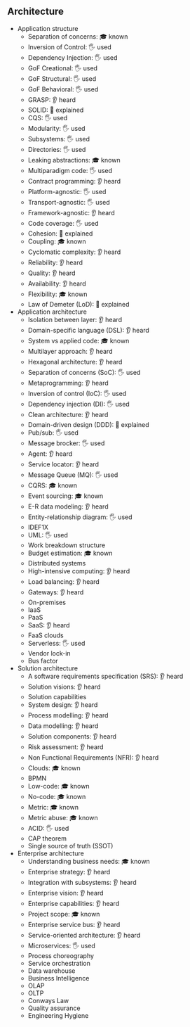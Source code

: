 ## Architecture

- Application structure
  - Separation of concerns: 🎓 known
  - Inversion of Control: 🖐️ used
  - Dependency Injection: 🖐️ used
  - GoF Creational: 🖐️ used
  - GoF Structural: 🖐️ used
  - GoF Behavioral: 🖐️ used
  - GRASP: 👂 heard
  - SOLID: 🙋 explained
  - CQS: 🖐️ used
  - Modularity: 🖐️ used
  - Subsystems: 🖐️ used
  - Directories: 🖐️ used
  - Leaking abstractions: 🎓 known
  - Multiparadigm code: 🖐️ used
  - Contract programming: 👂 heard
  - Platform-agnostic: 🖐️ used
  - Transport-agnostic: 🖐️ used
  - Framework-agnostic: 👂 heard
  - Code coverage: 🖐️ used
  - Cohesion: 🙋 explained
  - Coupling: 🎓 known
  - Cyclomatic complexity: 👂 heard
  - Reliability: 👂 heard
  - Quality: 👂 heard
  - Availability: 👂 heard
  - Flexibility: 🎓 known
  - Law of Demeter (LoD): 🙋 explained
- Application architecture
  - Isolation between layer: 👂 heard
  - Domain-specific language (DSL): 👂 heard
  - System vs applied code: 🎓 known
  - Multilayer approach: 👂 heard
  - Hexagonal architecture: 👂 heard
  - Separation of concerns (SoC): 🖐️ used
  - Metaprogramming: 👂 heard
  - Inversion of control (IoC): 🖐️ used
  - Dependency injection (DI): 🖐️ used
  - Clean architecture: 👂 heard
  - Domain-driven design (DDD): 🙋 explained
  - Pub/sub: 🖐️ used
  - Message brocker: 🖐️ used
  - Agent: 👂 heard
  - Service locator: 👂 heard
  - Message Queue (MQ): 🖐️ used
  - CQRS: 🎓 known
  - Event sourcing: 🎓 known
  - E-R data modeling: 👂 heard
  - Entity-relationship diagram: 🖐️ used
  - IDEF1X
  - UML: 🖐️ used
  - Work breakdown structure
  - Budget estimation: 🎓 known
  - Distributed systems
  - High-intensive computing: 👂 heard
  - Load balancing: 👂 heard
  - Gateways: 👂 heard
  - On-premises
  - IaaS
  - PaaS
  - SaaS: 👂 heard
  - FaaS clouds
  - Serverless: 🖐️ used
  - Vendor lock-in
  - Bus factor
- Solution architecture
  - A software requirements specification (SRS): 👂 heard
  - Solution visions: 👂 heard
  - Solution capabilities
  - System design: 👂 heard
  - Process modelling: 👂 heard
  - Data modelling: 👂 heard
  - Solution components: 👂 heard
  - Risk assessment: 👂 heard
  - Non Functional Requirements (NFR): 👂 heard
  - Clouds: 🎓 known
  - BPMN
  - Low-code: 🎓 known
  - No-code: 🎓 known
  - Metric: 🎓 known
  - Metric abuse: 🎓 known
  - ACID: 🖐️ used
  - CAP theorem
  - Single source of truth (SSOT)
- Enterprise architecture
  - Understanding business needs: 🎓 known
  - Enterprise strategy: 👂 heard
  - Integration with subsystems: 👂 heard
  - Enterprise vision: 👂 heard
  - Enterprise capabilities: 👂 heard
  - Project scope: 🎓 known
  - Enterprise service bus: 👂 heard
  - Service-oriented architecture: 👂 heard
  - Microservices: 🖐️ used
  - Process choreography
  - Service orchestration
  - Data warehouse
  - Business Intelligence
  - OLAP
  - OLTP
  - Conways Law
  - Quality assurance
  - Engineering Hygiene
